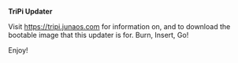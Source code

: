 **TriPi Updater**

Visit https://tripi.junaos.com for information on, and to download the bootable image that this updater is for. Burn, Insert, Go!

Enjoy!
